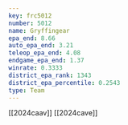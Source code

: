 ```yaml
---
key: frc5012
number: 5012
name: Gryffingear
epa_end: 8.66
auto_epa_end: 3.21
teleop_epa_end: 4.08
endgame_epa_end: 1.37
winrate: 0.3333
district_epa_rank: 1343
district_epa_percentile: 0.2543
type: Team
---
```

[[2024caav]]
[[2024cave]]
